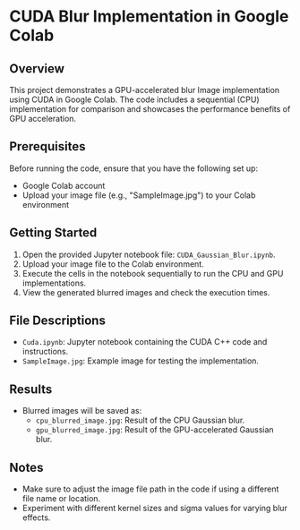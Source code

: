 # CUDA Blur Implementation in Google Colab

## Overview
This project demonstrates a GPU-accelerated blur Image implementation using CUDA in Google Colab. The code includes a sequential (CPU) implementation for comparison and showcases the performance benefits of GPU acceleration.

## Prerequisites
Before running the code, ensure that you have the following set up:
- Google Colab account
- Upload your image file (e.g., "SampleImage.jpg") to your Colab environment

## Getting Started
1. Open the provided Jupyter notebook file: `CUDA_Gaussian_Blur.ipynb`.
2. Upload your image file to the Colab environment.
3. Execute the cells in the notebook sequentially to run the CPU and GPU implementations.
4. View the generated blurred images and check the execution times.

## File Descriptions
- `Cuda.ipynb`: Jupyter notebook containing the CUDA C++ code and instructions.
- `SampleImage.jpg`: Example image for testing the implementation.

## Results
- Blurred images will be saved as:
  - `cpu_blurred_image.jpg`: Result of the CPU Gaussian blur.
  - `gpu_blurred_image.jpg`: Result of the GPU-accelerated Gaussian blur.

## Notes
- Make sure to adjust the image file path in the code if using a different file name or location.
- Experiment with different kernel sizes and sigma values for varying blur effects.


